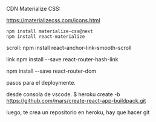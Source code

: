 CDN Materialize CSS:

https://materializecss.com/icons.html

```
npm install materialize-css@next
npm install react-materialize
```

scroll:
npm install react-anchor-link-smooth-scroll

link
npm install --save react-router-hash-link

npm install --save react-router-dom

pasos para el deploymente.

desde consola de vscode. $ heroku create -b https://github.com/mars/create-react-app-buildpack.git

luego, te crea un repositorio en heroku, hay que hacer git

